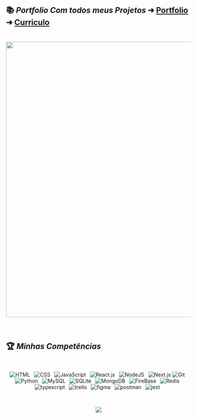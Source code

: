 ## 📚 ***Portfolio Com todos meus Projetos*** ➜ [Portfolio](https://maycon-coutinho.surge.sh/) ➜ [Curriculo](https://github.com/MayconCoutinho/Portifolio_Maycon/files/10785844/MayconCoutinhoFullStack.pdf)

<h1 align="center">
<img width=750 src="https://user-images.githubusercontent.com/60453269/221378327-9aa8ad25-114f-43a9-bac0-d396e363d12c.png">
</h1>

<br/>



## 🏆 ***Minhas Competências*** 

 <br/>
 <div align="center">
 
 ![HTML](https://img.shields.io/badge/HTML5-E34F26?style=for-the-badge&logo=html5&logoColor=ffffff)&ensp;
 ![CSS](https://img.shields.io/badge/CSS-1572B6?style=for-the-badge&logo=css3&logoColor=white)&ensp;
 ![JavaScript](https://img.shields.io/badge/JavaScript-000000?style=for-the-badge&logo=javascript&logoColor=ffff00)&ensp;
 ![React.js](https://img.shields.io/badge/react.js-%2320232a.svg?style=for-the-badge&logo=react&logoColor=%111111)&ensp;
 ![NodeJS](https://img.shields.io/badge/node.js-49a249?style=for-the-badge&logo=node.js&logoColor=white)&ensp;
 ![Next.js]( https://img.shields.io/badge/next.js-%2320232a.svg?style=for-the-badge&logo=next.js&logoColor=%ff7f1c)
 ![Git](https://img.shields.io/badge/GIT-b54e00?style=for-the-badge&logo=git&logoColor=white)&ensp;
 ![Python](https://img.shields.io/badge/Python-14354C?style=for-the-badge&logo=python&logoColor=white)&ensp;
 ![MySQL](https://img.shields.io/badge/MySQL-15406b?style=for-the-badge&logo=mysql&logoColor=white)&ensp;
 ![SQLite](https://img.shields.io/badge/SQLite-07405E?style=for-the-badge&logo=sqlite&logoColor=white)&ensp;
 ![MongoDB](https://img.shields.io/badge/MongoDB-4EA94B?style=for-the-badge&logo=mongodb&logoColor=white)&ensp;
 ![FireBase](https://img.shields.io/badge/firebase-000000?style=for-the-badge&logo=firebase&logoColor=ffd017)&ensp;
 ![Redis](https://img.shields.io/badge/redis-%23DD0031.svg?style=for-the-badge&logo=redis&logoColor=white)&ensp;
 ![typescript]( https://img.shields.io/badge/typescript-000000?style=for-the-badge&logo=typescript&logoColor=4566f7)&ensp;
 ![trello](https://img.shields.io/badge/trello-000000?style=for-the-badge&logo=trello&logoColor=5c95ff)&ensp;
 ![figma](https://img.shields.io/badge/figma-000000?style=for-the-badge&logo=figma&logoColor=ffffff)&ensp;
 ![postman](https://img.shields.io/badge/postman-000000?style=for-the-badge&logo=postman&logoColor=ff7f1c)&ensp;
 ![jest](https://img.shields.io/badge/jest-000000?style=for-the-badge&logo=jest&logoColor=f78307)&ensp;
 
 
 </div>
 
 <br/>

<p align="center">
  <img src="https://capsule-render.vercel.app/api?type=waving&color=gradient&height=65&section=footer"/>
</p>
